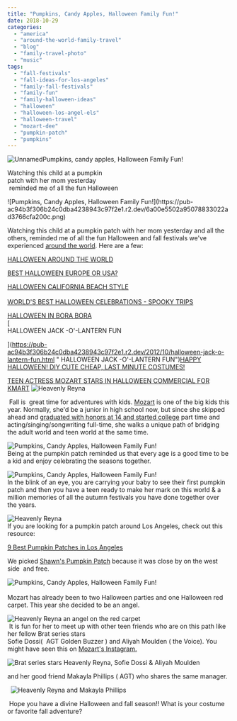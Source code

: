 ```yaml
---
title: "Pumpkins, Candy Apples, Halloween Family Fun!"
date: 2018-10-29
categories: 
  - "america"
  - "around-the-world-family-travel"
  - "blog"
  - "family-travel-photo"
  - "music"
tags: 
  - "fall-festivals"
  - "fall-ideas-for-los-angeles"
  - "family-fall-festivals"
  - "family-fun"
  - "family-halloween-ideas"
  - "halloween"
  - "halloween-los-angel-els"
  - "halloween-travel"
  - "mozart-dee"
  - "pumpkin-patch"
  - "pumpkins"
---
```


![Unnamed](https://pub-ac94b3f306b24c0dba4238943c97f2e1.r2.dev/6a00e5502a95078833022ad39c67c6200d.jpg)Pumpkins, candy apples, Halloween Family Fun!  
  
Watching this child at a pumpkin  
patch with her mom yesterday  
 reminded me of all the fun Halloween  
  
  
  

<!--more--> ![Pumpkins, Candy Apples, Halloween Family Fun!](https://pub-ac94b3f306b24c0dba4238943c97f2e1.r2.dev/6a00e5502a95078833022ad3766cfa200c.png)  
  
Watching this child at a pumpkin patch with her mom yesterday and all the others, reminded me of all the fun Halloween and fall festivals we've experienced [around the world](https://pub-ac94b3f306b24c0dba4238943c97f2e1.r2.dev/around-the-world-family-travel/ "family travel around the world"). Here are a few:  
  
[HALLOWEEN AROUND THE WORLD](https://pub-ac94b3f306b24c0dba4238943c97f2e1.r2.dev/2011/10/halloween-around-the-world.html "HALLOWEEN AROUND THE WORLD")  
  
[BEST HALLOWEEN EUROPE OR USA?](https://pub-ac94b3f306b24c0dba4238943c97f2e1.r2.dev/2009/10/best-halloween-europe-or-us-conde-nast-youtube-video-social-media-twitter-nyc-wendy-perrin.html "halloween in Europe and USA")  
  
[HALLOWEEN CALIFORNIA BEACH STYLE](https://pub-ac94b3f306b24c0dba4238943c97f2e1.r2.dev/2011/10/enchanting-halloween-california-style-1.html "HALLOWEEN IN CALIFORNIA")  
[](https://pub-ac94b3f306b24c0dba4238943c97f2e1.r2.dev/2011/10/enchanting-halloween-california-style-1.html "HALLOWEEN IN CALIFORNIA")  
[WORLD'S BEST HALLOWEEN CELEBRATIONS - SPOOKY TRIPS](https://pub-ac94b3f306b24c0dba4238943c97f2e1.r2.dev/2012/10/worlds-best-halloween-celebrations-spooky-trips.html "WORLD'S BEST HALLOWEEN CELEBRATIONS - SPOOKY TRIPS")  
  
[HALLOWEEN IN BORA BORA](https://pub-ac94b3f306b24c0dba4238943c97f2e1.r2.dev/2010/10/happy-halloween-traveling-around-the-world-celebrations-for-kids.html "HALLOWEEN IN BORA BORA")  
[  
HALLOWEEN JACK -O'-LANTERN FUN  
  
](https://pub-ac94b3f306b24c0dba4238943c97f2e1.r2.dev/2012/10/halloween-jack-o-lantern-fun.html " HALLOWEEN JACK -O'-LANTERN FUN")[HAPPY HALLOWEEN! DIY CUTE CHEAP, LAST MINUTE COSTUMES!](https://pub-ac94b3f306b24c0dba4238943c97f2e1.r2.dev/2015/10/happy-halloween-diy-cute-cheap-costume.html "DIY CUTE CHEAP COSTUMES FOR HALLOWEEN LAST MINUTE ")  
  
[TEEN ACTRESS MOZART STARS IN HALLOWEEN COMMERCIAL FOR KMART](https://pub-ac94b3f306b24c0dba4238943c97f2e1.r2.dev/2016/10/teen-mozart-stars-in-a-funny-zombie-halloween-commercial-for-kmart-.html "TEEN ACTRESS MOZART STARS IN COMMERCIAL FOR KMART ") ![Heavenly Reyna ](https://pub-ac94b3f306b24c0dba4238943c97f2e1.r2.dev/6a00e5502a95078833022ad3766d1c200c.png)

 Fall is  great time for adventures with kids. [Mozart](https://pub-ac94b3f306b24c0dba4238943c97f2e1.r2.dev/2018/10/-mozart-dee-smashes-the-patriarchy-in-girl-power-song-push-you-harder.html#more) is one of the big kids this year. Normally, she'd be a junior in high school now, but since she skipped ahead and [graduated with honors at 14 and started college](https://www.youtube.com/watch?v=A-Ll5fCeVws "Mozart Dee graduates high school at 14 and starts college ") part time and acting/singing/songwriting full-time, she walks a unique path of bridging the adult world and teen world at the same time.   
  
![Pumpkins, Candy Apples, Halloween Family Fun!](https://pub-ac94b3f306b24c0dba4238943c97f2e1.r2.dev/6a00e5502a95078833022ad39c8e8d200d.png)  
Being at the pumpkin patch reminded us that every age is a good time to be a kid and enjoy celebrating the seasons together.   
  
![Pumpkins, Candy Apples, Halloween Family Fun!](https://pub-ac94b3f306b24c0dba4238943c97f2e1.r2.dev/6a00e5502a95078833022ad39c8e92200d.png)  
In the blink of an eye, you are carrying your baby to see their first pumpkin patch and then you have a teen ready to make her mark on this world & a million memories of all the autumn festivals you have done together over the years.   
  
![Heavenly Reyna ](https://pub-ac94b3f306b24c0dba4238943c97f2e1.r2.dev/6a00e5502a95078833022ad3bc2d7c200b.png)  
If you are looking for a pumpkin patch around Los Angeles, check out this resource:  
  
[9 Best Pumpkin Patches in Los Angeles](https://www.timeout.com/los-angeles/things-to-do/the-best-pumpkin-patches-in-los-angeles)    
  
We picked [Shawn's Pumpkin Patch](https://www.timeout.com/los-angeles/attractions/shawns-pumpkin-patch) because it was close by on the west side  and free.   
  
  
![Pumpkins, Candy Apples, Halloween Family Fun!](https://pub-ac94b3f306b24c0dba4238943c97f2e1.r2.dev/6a00e5502a95078833022ad3766d58200c.png)[  
](https://pub-ac94b3f306b24c0dba4238943c97f2e1.r2.dev/6a00e5502a95078833022ad373088e200c.png)  
Mozart has already been to two Halloween parties and one Halloween red carpet. This year she decided to be an angel.   
  
![Heavenly Reyna an angel on the red carpet ](https://pub-ac94b3f306b24c0dba4238943c97f2e1.r2.dev/6a00e5502a95078833022ad3767589200c.png)  
 It is fun for her to meet up with other teen friends who are on this path like her fellow Brat series stars   
Sofie Dossi(  AGT Golden Buzzer ) and Aliyah Moulden ( the Voice). You might have seen this on [Mozart's Instagram.](https://www.instagram.com/muzicbymozart/ "Pop star Mozart's Instagram")   
  
![Brat series stars Heavenly Reyna,  Sofie Dossi & Aliyah Moulden](https://pub-ac94b3f306b24c0dba4238943c97f2e1.r2.dev/6a00e5502a95078833022ad376758e200c.png)

and her good friend Makayla Phillips ( AGT) who shares the same manager. 

  ![Heavenly Reyna  and Makayla Phillips ](https://pub-ac94b3f306b24c0dba4238943c97f2e1.r2.dev/6a00e5502a95078833022ad3bc3584200b.png)

 Hope you have a divine Halloween and fall season!! What is your costume or favorite fall adventure?
